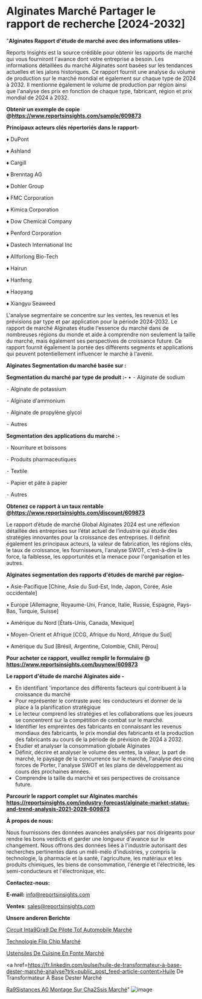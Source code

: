 # Alginates Marché Partager le rapport de recherche [2024-2032]

"<strong>Alginates Rapport d'étude de marché avec des informations utiles-</strong>

Reports Insights est la source crédible pour obtenir les rapports de marché qui vous fourniront l'avance dont votre entreprise a besoin. Les informations détaillées du marché Alginates sont basées sur les tendances actuelles et les jalons historiques. Ce rapport fournit une analyse du volume de production sur le marché mondial et également sur chaque type de 2024 à 2032. Il mentionne également le volume de production par région ainsi que l'analyse des prix en fonction de chaque type, fabricant, région et prix mondial de 2024 à 2032.

<strong><b>Obtenir un exemple de copie @</b></strong><a href=https://www.reportsinsights.com/sample/609873><strong><b>https://www.reportsinsights.com/sample/609873</b></strong></a>

<b>Principaux acteurs clés répertoriés dans le rapport-</b>

<b> </b>♦ DuPont

♦ Ashland

♦ Cargill

♦ Brenntag AG

♦ Dohler Group

♦ FMC Corporation

♦ Kimica Corporation

♦ Dow Chemical Company

♦ Penford Corporation

♦ Dastech International Inc

♦ Allforlong Bio-Tech

♦ Hairun

♦ Hanfeng

♦ Haoyang

♦ Xiangyu Seaweed

L'analyse segmentaire se concentre sur les ventes, les revenus et les prévisions par type et par application pour la période 2024-2032. Le rapport de marché Alginates étudie l'essence du marché dans de nombreuses régions du monde et aide à comprendre non seulement la taille du marché, mais également ses perspectives de croissance future. Ce rapport fournit également la portée des différents segments et applications qui peuvent potentiellement influencer le marché à l'avenir.

<strong>Alginates Segmentation du marché basée sur :</strong>

<strong>Segmentation du marché par type de produit :-</strong>
•
⁃ Alginate de sodium

⁃ Alginate de potassium

⁃ Alginate d'ammonium

⁃ Alginate de propylène glycol

⁃ Autres

<strong>Segmentation des applications du marché :-</strong>

⁃ Nourriture et boissons

⁃ Produits pharmaceutiques

⁃ Textile

⁃ Papier et pâte à papier

⁃ Autres

<strong><b>Obtenez ce rapport à un taux rentable @</b></strong><a href=https://www.reportsinsights.com/discount/609873><strong><b>https://www.reportsinsights.com/discount/609873</b></strong></a>

Le rapport d’étude de marché Global Alginates 2024 est une réflexion détaillée des entreprises sur l’état actuel de l’industrie qui étudie des stratégies innovantes pour la croissance des entreprises. Il définit également les principaux acteurs, la valeur de fabrication, les régions clés, le taux de croissance, les fournisseurs, l'analyse SWOT, c'est-à-dire la force, la faiblesse, les opportunités et la menace pour l'organisation et les autres.

<strong>Alginates segmentation des rapports d'études de marché par région-</strong>

• Asie-Pacifique [Chine, Asie du Sud-Est, Inde, Japon, Corée, Asie occidentale]

• Europe [Allemagne, Royaume-Uni, France, Italie, Russie, Espagne, Pays-Bas, Turquie, Suisse]

• Amérique du Nord [États-Unis, Canada, Mexique]

• Moyen-Orient et Afrique [CCG, Afrique du Nord, Afrique du Sud]

• Amérique du Sud [Brésil, Argentine, Colombie, Chili, Pérou]

<strong>Pour acheter ce rapport, veuillez remplir le formulaire @   <a href=https://www.reportsinsights.com/buynow/609873>https://www.reportsinsights.com/buynow/609873</a></strong>

<strong>Le rapport d'étude de marché Alginates aide -</strong>
<ul>
  <li>En identifiant 'importance des différents facteurs qui contribuent à la croissance du marché</li>
  <li>Pour représenter le contraste avec les conducteurs et donner de la place à la planification stratégique</li>
  <li>Le lecteur comprend les stratégies et les collaborations que les joueurs se concentrent sur la compétition de combat sur le marché.</li>
  <li>Identifier les empreintes des fabricants en connaissant les revenus mondiaux des fabricants, le prix mondial des fabricants et la production des fabricants au cours de la période de prévision de 2024 à 2032.</li>
  <li>Étudier et analyser la consommation globale Alginates</li>
  <li>Définir, décrire et analyser le volume des ventes, la valeur, la part de marché, le paysage de la concurrence sur le marché, l'analyse des cinq forces de Porter, l'analyse SWOT et les plans de développement au cours des prochaines années.</li>
  <li>Comprendre la taille du marché et ses perspectives de croissance future.</li>
</ul>

<strong>Parcourir le rapport complet sur Alginates marchés <a href=https://reportsinsights.com/industry-forecast/alginate-market-status-and-trend-analysis-2021-2028-609873>https://reportsinsights.com/industry-forecast/alginate-market-status-and-trend-analysis-2021-2028-609873</a></strong>

<strong>À propos de nous:</strong>

Nous fournissons des données avancées analysées par nos dirigeants pour rendre les bons verdicts et garder une longueur d'avance sur le changement. Nous offrons des données liées à l'industrie autorisant des recherches pertinentes dans un méli-mélo d'industries, y compris la technologie, la pharmacie et la santé, l'agriculture, les matériaux et les produits chimiques, les biens de consommation, l'énergie et l'électricité, les semi-conducteurs et l'électronique, etc.

<strong>Contactez-nous:</strong>

<strong>E-mail:</strong> <a href=mailto:info@reportsinsights.com>info@reportsinsights.com</a>

<strong>Ventes</strong>: <a href=mailto:sales@reportsinsights.com>sales@reportsinsights.com</a>

<strong>Unsere anderen Berichte</strong>

<a href=https://www.linkedin.com/pulse/circuit-int%C3%A9gr%C3%A9-de-pilote-tof-automobile-march%C3%A9-fbrcc/>Circuit Inta9Gra9 De Pilote Tof Automobile Marché</a>

<a href=https://www.linkedin.com/pulse/technologie-flip-chip-march%C3%A9-2024-taille-part-ictqc/>Technologie Flip Chip Marché</a>

<a href=https://www.linkedin.com/pulse/ustensiles-de-cuisine-en-fonte-marché-analyse-bqo6c/>Ustensiles De Cuisine En Fonte Marché</a>

<a href=https://fr.linkedin.com/pulse/huile-de-transformateur-à-base-dester-marché-analyse?trk=public_post_feed-article-content>Huile De Transformateur À Base Dester Marché</a>

<a href=https://www.linkedin.com/pulse/r%C3%A9sistances-%C3%A0-montage-sur-ch%C3%A2ssis-march%C3%A9-r6umf/>Ra9Sistances A0 Montage Sur Cha2Ssis Marché</a>"
![image](https://github.com/daminid12/RItrends/assets/158430485/d6a77891-0da8-48eb-b59c-94d2d4715477)
